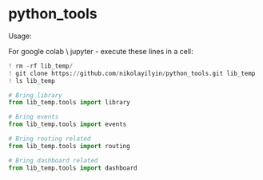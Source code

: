 # python_tools


Usage:

For google colab \ jupyter - execute these lines in a cell:

```python
! rm -rf lib_temp/
! git clone https://github.com/nikolayilyin/python_tools.git lib_temp
! ls lib_temp

# Bring library
from lib_temp.tools import library

# Bring events
from lib_temp.tools import events

# Bring routing related
from lib_temp.tools import routing

# Bring dashboard related
from lib_temp.tools import dashboard
```
